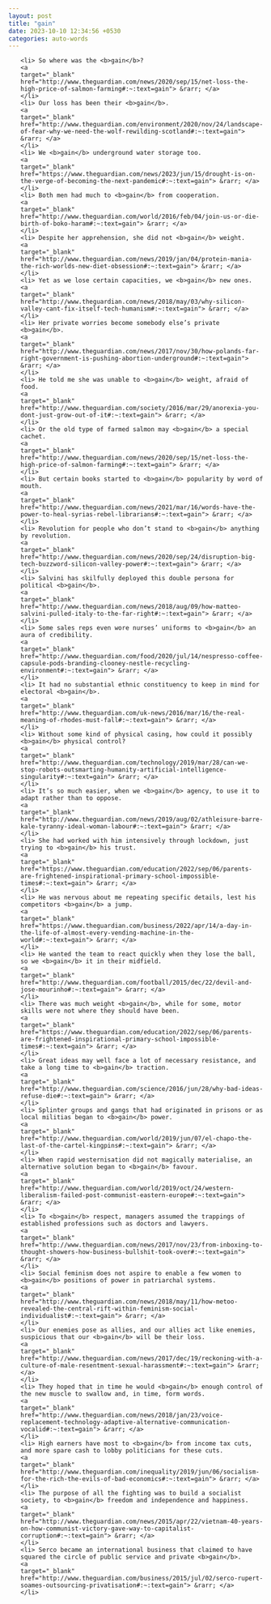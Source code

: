 ```yaml
---
layout: post
title: "gain"
date: 2023-10-10 12:34:56 +0530
categories: auto-words
---
```

<ol>

    <li> So where was the <b>gain</b>?
    <a 
    target="_blank" 
    href="http://www.theguardian.com/news/2020/sep/15/net-loss-the-high-price-of-salmon-farming#:~:text=gain"> &rarr; </a>
    </li>
    <li> Our loss has been their <b>gain</b>.
    <a 
    target="_blank" 
    href="http://www.theguardian.com/environment/2020/nov/24/landscape-of-fear-why-we-need-the-wolf-rewilding-scotland#:~:text=gain"> &rarr; </a>
    </li>
    <li> We <b>gain</b> underground water storage too.
    <a 
    target="_blank" 
    href="https://www.theguardian.com/news/2023/jun/15/drought-is-on-the-verge-of-becoming-the-next-pandemic#:~:text=gain"> &rarr; </a>
    </li>
    <li> Both men had much to <b>gain</b> from cooperation.
    <a 
    target="_blank" 
    href="http://www.theguardian.com/world/2016/feb/04/join-us-or-die-birth-of-boko-haram#:~:text=gain"> &rarr; </a>
    </li>
    <li> Despite her apprehension, she did not <b>gain</b> weight.
    <a 
    target="_blank" 
    href="http://www.theguardian.com/news/2019/jan/04/protein-mania-the-rich-worlds-new-diet-obsession#:~:text=gain"> &rarr; </a>
    </li>
    <li> Yet as we lose certain capacities, we <b>gain</b> new ones.
    <a 
    target="_blank" 
    href="http://www.theguardian.com/news/2018/may/03/why-silicon-valley-cant-fix-itself-tech-humanism#:~:text=gain"> &rarr; </a>
    </li>
    <li> Her private worries become somebody else’s private <b>gain</b>.
    <a 
    target="_blank" 
    href="http://www.theguardian.com/news/2017/nov/30/how-polands-far-right-government-is-pushing-abortion-underground#:~:text=gain"> &rarr; </a>
    </li>
    <li> He told me she was unable to <b>gain</b> weight, afraid of food.
    <a 
    target="_blank" 
    href="http://www.theguardian.com/society/2016/mar/29/anorexia-you-dont-just-grow-out-of-it#:~:text=gain"> &rarr; </a>
    </li>
    <li> Or the old type of farmed salmon may <b>gain</b> a special cachet.
    <a 
    target="_blank" 
    href="http://www.theguardian.com/news/2020/sep/15/net-loss-the-high-price-of-salmon-farming#:~:text=gain"> &rarr; </a>
    </li>
    <li> But certain books started to <b>gain</b> popularity by word of mouth.
    <a 
    target="_blank" 
    href="http://www.theguardian.com/news/2021/mar/16/words-have-the-power-to-heal-syrias-rebel-librarians#:~:text=gain"> &rarr; </a>
    </li>
    <li> Revolution for people who don’t stand to <b>gain</b> anything by revolution.
    <a 
    target="_blank" 
    href="http://www.theguardian.com/news/2020/sep/24/disruption-big-tech-buzzword-silicon-valley-power#:~:text=gain"> &rarr; </a>
    </li>
    <li> Salvini has skilfully deployed this double persona for political <b>gain</b>.
    <a 
    target="_blank" 
    href="http://www.theguardian.com/news/2018/aug/09/how-matteo-salvini-pulled-italy-to-the-far-right#:~:text=gain"> &rarr; </a>
    </li>
    <li> Some sales reps even wore nurses’ uniforms to <b>gain</b> an aura of credibility.
    <a 
    target="_blank" 
    href="http://www.theguardian.com/food/2020/jul/14/nespresso-coffee-capsule-pods-branding-clooney-nestle-recycling-environment#:~:text=gain"> &rarr; </a>
    </li>
    <li> It had no substantial ethnic constituency to keep in mind for electoral <b>gain</b>.
    <a 
    target="_blank" 
    href="http://www.theguardian.com/uk-news/2016/mar/16/the-real-meaning-of-rhodes-must-fall#:~:text=gain"> &rarr; </a>
    </li>
    <li> Without some kind of physical casing, how could it possibly <b>gain</b> physical control?
    <a 
    target="_blank" 
    href="http://www.theguardian.com/technology/2019/mar/28/can-we-stop-robots-outsmarting-humanity-artificial-intelligence-singularity#:~:text=gain"> &rarr; </a>
    </li>
    <li> It’s so much easier, when we <b>gain</b> agency, to use it to adapt rather than to oppose.
    <a 
    target="_blank" 
    href="http://www.theguardian.com/news/2019/aug/02/athleisure-barre-kale-tyranny-ideal-woman-labour#:~:text=gain"> &rarr; </a>
    </li>
    <li> She had worked with him intensively through lockdown, just trying to <b>gain</b> his trust.
    <a 
    target="_blank" 
    href="https://www.theguardian.com/education/2022/sep/06/parents-are-frightened-inspirational-primary-school-impossible-times#:~:text=gain"> &rarr; </a>
    </li>
    <li> He was nervous about me repeating specific details, lest his competitors <b>gain</b> a jump.
    <a 
    target="_blank" 
    href="https://www.theguardian.com/business/2022/apr/14/a-day-in-the-life-of-almost-every-vending-machine-in-the-world#:~:text=gain"> &rarr; </a>
    </li>
    <li> He wanted the team to react quickly when they lose the ball, so we <b>gain</b> it in their midfield.
    <a 
    target="_blank" 
    href="http://www.theguardian.com/football/2015/dec/22/devil-and-jose-mourinho#:~:text=gain"> &rarr; </a>
    </li>
    <li> There was much weight <b>gain</b>, while for some, motor skills were not where they should have been.
    <a 
    target="_blank" 
    href="https://www.theguardian.com/education/2022/sep/06/parents-are-frightened-inspirational-primary-school-impossible-times#:~:text=gain"> &rarr; </a>
    </li>
    <li> Great ideas may well face a lot of necessary resistance, and take a long time to <b>gain</b> traction.
    <a 
    target="_blank" 
    href="http://www.theguardian.com/science/2016/jun/28/why-bad-ideas-refuse-die#:~:text=gain"> &rarr; </a>
    </li>
    <li> Splinter groups and gangs that had originated in prisons or as local militias began to <b>gain</b> power.
    <a 
    target="_blank" 
    href="http://www.theguardian.com/world/2019/jun/07/el-chapo-the-last-of-the-cartel-kingpins#:~:text=gain"> &rarr; </a>
    </li>
    <li> When rapid westernisation did not magically materialise, an alternative solution began to <b>gain</b> favour.
    <a 
    target="_blank" 
    href="http://www.theguardian.com/world/2019/oct/24/western-liberalism-failed-post-communist-eastern-europe#:~:text=gain"> &rarr; </a>
    </li>
    <li> To <b>gain</b> respect, managers assumed the trappings of established professions such as doctors and lawyers.
    <a 
    target="_blank" 
    href="http://www.theguardian.com/news/2017/nov/23/from-inboxing-to-thought-showers-how-business-bullshit-took-over#:~:text=gain"> &rarr; </a>
    </li>
    <li> Social feminism does not aspire to enable a few women to <b>gain</b> positions of power in patriarchal systems.
    <a 
    target="_blank" 
    href="http://www.theguardian.com/news/2018/may/11/how-metoo-revealed-the-central-rift-within-feminism-social-individualist#:~:text=gain"> &rarr; </a>
    </li>
    <li> Our enemies pose as allies, and our allies act like enemies, suspicious that our <b>gain</b> will be their loss.
    <a 
    target="_blank" 
    href="http://www.theguardian.com/news/2017/dec/19/reckoning-with-a-culture-of-male-resentment-sexual-harassment#:~:text=gain"> &rarr; </a>
    </li>
    <li> They hoped that in time he would <b>gain</b> enough control of the new muscle to swallow and, in time, form words.
    <a 
    target="_blank" 
    href="http://www.theguardian.com/news/2018/jan/23/voice-replacement-technology-adaptive-alternative-communication-vocalid#:~:text=gain"> &rarr; </a>
    </li>
    <li> High earners have most to <b>gain</b> from income tax cuts, and more spare cash to lobby politicians for these cuts.
    <a 
    target="_blank" 
    href="http://www.theguardian.com/inequality/2019/jun/06/socialism-for-the-rich-the-evils-of-bad-economics#:~:text=gain"> &rarr; </a>
    </li>
    <li> The purpose of all the fighting was to build a socialist society, to <b>gain</b> freedom and independence and happiness.
    <a 
    target="_blank" 
    href="http://www.theguardian.com/news/2015/apr/22/vietnam-40-years-on-how-communist-victory-gave-way-to-capitalist-corruption#:~:text=gain"> &rarr; </a>
    </li>
    <li> Serco became an international business that claimed to have squared the circle of public service and private <b>gain</b>.
    <a 
    target="_blank" 
    href="http://www.theguardian.com/business/2015/jul/02/serco-rupert-soames-outsourcing-privatisation#:~:text=gain"> &rarr; </a>
    </li>